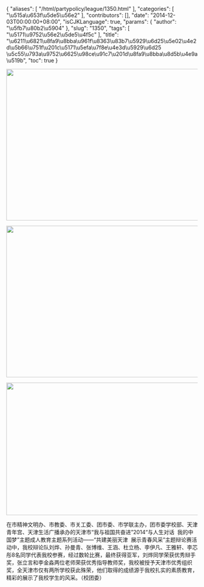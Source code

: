 {
    "aliases": [
        "/html/partypolicy/league/1350.html"
    ],
    "categories": [
        "\u515a\u653f\u5de5\u56e2"
    ],
    "contributors": [],
    "date": "2014-12-03T00:00:00+08:00",
    "isCJKLanguage": true,
    "params": {
        "author": "\u5fb7\u80b2\u5904"
    },
    "slug": "1350",
    "tags": [
        "\u5171\u9752\u56e2\u5de5\u4f5c"
    ],
    "title": "\u6211\u6821\u8fa9\u8bba\u961f\u8363\u83b7\u5929\u6d25\u5e02\u4e2d\u5b66\u751f\u201c\u5171\u5efa\u7f8e\u4e3d\u5929\u6d25  \u5c55\u793a\u9752\u6625\u98ce\u91c7\u201d\u8fa9\u8bba\u8d5b\u4e9a\u519b",
    "toc": true
}


<img
    src="https://cdn.tfls.online/mirror/full/4d11b2f59c4360b07ef97a0e7d996c818015644a.jpg"
    style="display:block;margin-left:auto;margin-right:auto;"
    decoding="async"
    fetchpriority="auto"
    loading="lazy"
    height="399"
    width="600"
/>





<img
    src="https://cdn.tfls.online/mirror/full/a19fdb1814c028d3bef97d07dbd096add9451746.jpg"
    style="display:block;margin-left:auto;margin-right:auto;"
    decoding="async"
    fetchpriority="auto"
    loading="lazy"
    height="399"
    width="600"
/>





<img
    src="https://cdn.tfls.online/mirror/full/345265b3cf091b3941b4f246624da4a475632265.jpg"
    style="display:block;margin-left:auto;margin-right:auto;"
    decoding="async"
    fetchpriority="auto"
    loading="lazy"
    height="349"
    width="600"
/>




  





在市精神文明办、市教委、市关工委、团市委、市学联主办，团市委学校部、天津青年宫、天津生活广播承办的天津市“我与祖国共奋进”2014“与人生对话  我的中国梦”主题成人教育主题系列活动——“共建美丽天津  展示青春风采”主题辩论赛活动中，我校辩论队刘烨、孙曼青、张博维、王涵、杜立杨、李伊凡、王雅轩、李芯彤8名同学代表我校参赛，经过数轮比赛，最终获得亚军，刘烨同学荣获优秀辩手奖，张立言和李金淼两位老师荣获优秀指导教师奖，我校被授予天津市优秀组织奖，全天津市仅有两所学校获此殊荣，他们取得的成绩源于我校扎实的素质教育，精彩的展示了我校学生的风采。（校团委）




  



